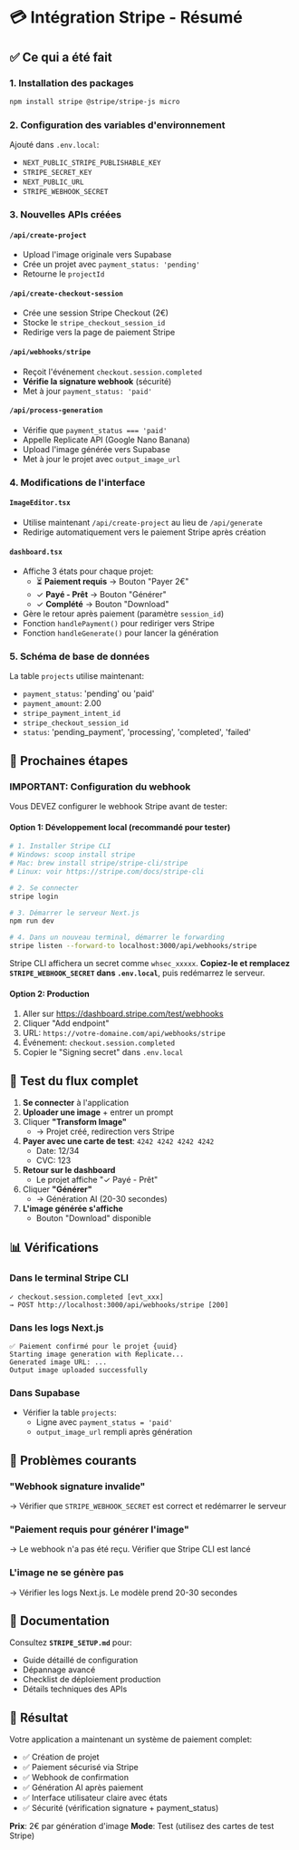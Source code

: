 # 💳 Intégration Stripe - Résumé

## ✅ Ce qui a été fait

### 1. Installation des packages
```bash
npm install stripe @stripe/stripe-js micro
```

### 2. Configuration des variables d'environnement
Ajouté dans `.env.local`:
- `NEXT_PUBLIC_STRIPE_PUBLISHABLE_KEY`
- `STRIPE_SECRET_KEY`
- `NEXT_PUBLIC_URL`
- `STRIPE_WEBHOOK_SECRET`

### 3. Nouvelles APIs créées

#### `/api/create-project` 
- Upload l'image originale vers Supabase
- Crée un projet avec `payment_status: 'pending'`
- Retourne le `projectId`

#### `/api/create-checkout-session`
- Crée une session Stripe Checkout (2€)
- Stocke le `stripe_checkout_session_id`
- Redirige vers la page de paiement Stripe

#### `/api/webhooks/stripe`
- Reçoit l'événement `checkout.session.completed`
- **Vérifie la signature webhook** (sécurité)
- Met à jour `payment_status: 'paid'`

#### `/api/process-generation`
- Vérifie que `payment_status === 'paid'`
- Appelle Replicate API (Google Nano Banana)
- Upload l'image générée vers Supabase
- Met à jour le projet avec `output_image_url`

### 4. Modifications de l'interface

#### `ImageEditor.tsx`
- Utilise maintenant `/api/create-project` au lieu de `/api/generate`
- Redirige automatiquement vers le paiement Stripe après création

#### `dashboard.tsx`
- Affiche 3 états pour chaque projet:
  - ⏳ **Paiement requis** → Bouton "Payer 2€"
  - ✓ **Payé - Prêt** → Bouton "Générer"
  - ✓ **Complété** → Bouton "Download"
- Gère le retour après paiement (paramètre `session_id`)
- Fonction `handlePayment()` pour rediriger vers Stripe
- Fonction `handleGenerate()` pour lancer la génération

### 5. Schéma de base de données
La table `projects` utilise maintenant:
- `payment_status`: 'pending' ou 'paid'
- `payment_amount`: 2.00
- `stripe_payment_intent_id`
- `stripe_checkout_session_id`
- `status`: 'pending_payment', 'processing', 'completed', 'failed'

## 🚀 Prochaines étapes

### IMPORTANT: Configuration du webhook

Vous DEVEZ configurer le webhook Stripe avant de tester:

#### Option 1: Développement local (recommandé pour tester)

```bash
# 1. Installer Stripe CLI
# Windows: scoop install stripe
# Mac: brew install stripe/stripe-cli/stripe
# Linux: voir https://stripe.com/docs/stripe-cli

# 2. Se connecter
stripe login

# 3. Démarrer le serveur Next.js
npm run dev

# 4. Dans un nouveau terminal, démarrer le forwarding
stripe listen --forward-to localhost:3000/api/webhooks/stripe
```

Stripe CLI affichera un secret comme `whsec_xxxxx`. **Copiez-le et remplacez `STRIPE_WEBHOOK_SECRET` dans `.env.local`**, puis redémarrez le serveur.

#### Option 2: Production

1. Aller sur https://dashboard.stripe.com/test/webhooks
2. Cliquer "Add endpoint"
3. URL: `https://votre-domaine.com/api/webhooks/stripe`
4. Événement: `checkout.session.completed`
5. Copier le "Signing secret" dans `.env.local`

## 🧪 Test du flux complet

1. **Se connecter** à l'application
2. **Uploader une image** + entrer un prompt
3. Cliquer **"Transform Image"**
   - → Projet créé, redirection vers Stripe
4. **Payer avec une carte de test**: `4242 4242 4242 4242`
   - Date: 12/34
   - CVC: 123
5. **Retour sur le dashboard**
   - Le projet affiche "✓ Payé - Prêt"
6. Cliquer **"Générer"**
   - → Génération AI (20-30 secondes)
7. **L'image générée s'affiche**
   - Bouton "Download" disponible

## 📊 Vérifications

### Dans le terminal Stripe CLI
```
✓ checkout.session.completed [evt_xxx]
→ POST http://localhost:3000/api/webhooks/stripe [200]
```

### Dans les logs Next.js
```
✅ Paiement confirmé pour le projet {uuid}
Starting image generation with Replicate...
Generated image URL: ...
Output image uploaded successfully
```

### Dans Supabase
- Vérifier la table `projects`:
  - Ligne avec `payment_status = 'paid'`
  - `output_image_url` rempli après génération

## 🐛 Problèmes courants

### "Webhook signature invalide"
→ Vérifier que `STRIPE_WEBHOOK_SECRET` est correct et redémarrer le serveur

### "Paiement requis pour générer l'image"
→ Le webhook n'a pas été reçu. Vérifier que Stripe CLI est lancé

### L'image ne se génère pas
→ Vérifier les logs Next.js. Le modèle prend 20-30 secondes

## 📄 Documentation

Consultez **`STRIPE_SETUP.md`** pour:
- Guide détaillé de configuration
- Dépannage avancé
- Checklist de déploiement production
- Détails techniques des APIs

## 🎉 Résultat

Votre application a maintenant un système de paiement complet:
- ✅ Création de projet
- ✅ Paiement sécurisé via Stripe
- ✅ Webhook de confirmation
- ✅ Génération AI après paiement
- ✅ Interface utilisateur claire avec états
- ✅ Sécurité (vérification signature + payment_status)

**Prix**: 2€ par génération d'image
**Mode**: Test (utilisez des cartes de test Stripe)

